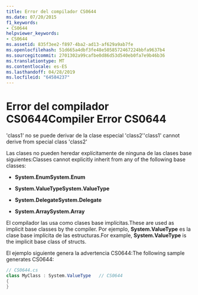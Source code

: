 ```yaml
---
title: Error del compilador CS0644
ms.date: 07/20/2015
f1_keywords:
- CS0644
helpviewer_keywords:
- CS0644
ms.assetid: 835f3ee2-f897-4ba2-ad13-af629a9ab7fe
ms.openlocfilehash: 51d665a4dbf3fe48e5058572467224bbfa9637b4
ms.sourcegitcommit: 2701302a99cafbe0d86d53d540eb0fa7e9b46b36
ms.translationtype: MT
ms.contentlocale: es-ES
ms.lasthandoff: 04/28/2019
ms.locfileid: "64584237"
---
```

# <a name="compiler-error-cs0644"></a><span data-ttu-id="dd64b-102">Error del compilador CS0644</span><span class="sxs-lookup"><span data-stu-id="dd64b-102">Compiler Error CS0644</span></span>
<span data-ttu-id="dd64b-103">'class1' no se puede derivar de la clase especial 'class2'</span><span class="sxs-lookup"><span data-stu-id="dd64b-103">'class1' cannot derive from special class 'class2'</span></span>  
  
 <span data-ttu-id="dd64b-104">Las clases no pueden heredar explícitamente de ninguna de las clases base siguientes:</span><span class="sxs-lookup"><span data-stu-id="dd64b-104">Classes cannot explicitly inherit from any of the following base classes:</span></span>  
  
- <span data-ttu-id="dd64b-105">**System.Enum**</span><span class="sxs-lookup"><span data-stu-id="dd64b-105">**System.Enum**</span></span>  
  
- <span data-ttu-id="dd64b-106">**System.ValueType**</span><span class="sxs-lookup"><span data-stu-id="dd64b-106">**System.ValueType**</span></span>  
  
- <span data-ttu-id="dd64b-107">**System.Delegate**</span><span class="sxs-lookup"><span data-stu-id="dd64b-107">**System.Delegate**</span></span>  
  
- <span data-ttu-id="dd64b-108">**System.Array**</span><span class="sxs-lookup"><span data-stu-id="dd64b-108">**System.Array**</span></span>  
  
 <span data-ttu-id="dd64b-109">El compilador las usa como clases base implícitas.</span><span class="sxs-lookup"><span data-stu-id="dd64b-109">These are used as implicit base classes by the compiler.</span></span> <span data-ttu-id="dd64b-110">Por ejemplo, **System.ValueType** es la clase base implícita de las estructuras.</span><span class="sxs-lookup"><span data-stu-id="dd64b-110">For example, **System.ValueType** is the implicit base class of structs.</span></span>  
  
 <span data-ttu-id="dd64b-111">El ejemplo siguiente genera la advertencia CS0644:</span><span class="sxs-lookup"><span data-stu-id="dd64b-111">The following sample generates CS0644:</span></span>  
  
```csharp  
// CS0644.cs  
class MyClass : System.ValueType   // CS0644  
{  
}  
```
